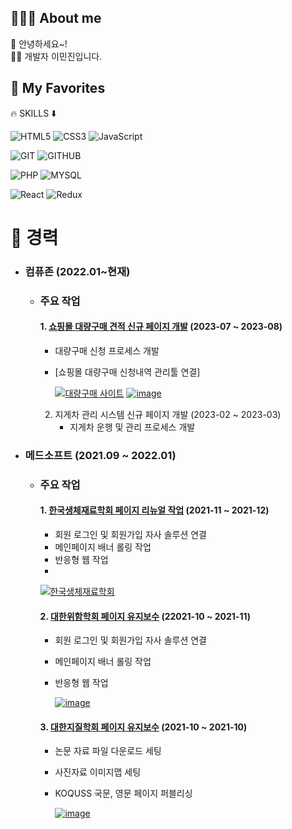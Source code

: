 ## 🙋🏻‍♂️ About me
🐣 안녕하세요~! <br>
✍🏻 개발자 이민진입니다.  <br>

## 🚀 My Favorites
🔥 SKILLS ⬇️

![HTML5](https://img.shields.io/badge/HTML5-E34F26?style=for-the-badge&logo=html5&logoColor=white)
![CSS3](https://img.shields.io/badge/CSS3-1572B6?style=for-the-badge&logo=css3)
![JavaScript](https://img.shields.io/badge/JavaScript-F7DF1E?style=for-the-badge&logo=javascript&logoColor=white)

![GIT](https://img.shields.io/badge/git-F05032?style=for-the-badge&logo=git&logoColor=white)
![GITHUB](https://img.shields.io/badge/github-181717?style=for-the-badge&logo=github&logoColor=white)

![PHP](https://img.shields.io/badge/PHP-777BB4?style=for-the-badge&logo=PHP&logoColor=white)
![MYSQL](https://img.shields.io/badge/mysql-4479A1?style=for-the-badge&logo=mysql&logoColor=white)

![React](https://img.shields.io/badge/React-61DAFB?style=for-the-badge&logo=react&logoColor=white)
![Redux](https://img.shields.io/badge/Redux-764ABC?style=for-the-badge&logo=redux&logoColor=white)







# 📌 경력
  - ### 컴퓨존 (2022.01~현재)
    - ### 주요 작업
         ####  1. [쇼핑몰 대량구매 견적 신규 페이지 개발](https://www.compuzone.co.kr/cscenter/bulk_purchase.htm) (2023-07 ~ 2023-08)
        - 대량구매 신청 프로세스 개발
        - [쇼핑몰 대량구매 신청내역 관리툴 연결]
            
            [![대량구매 사이트](https://github.com/oidolee/oidolee/assets/85022962/5b2ae972-6618-44e8-9dda-e4b387fed164)](https://www.compuzone.co.kr/cscenter/bulk_purchase.htm)
            [![image](https://github.com/oidolee/oidolee/assets/85022962/f9761d40-09a5-4fa2-ac33-c792b04af325)](https://www.compuzone.co.kr/cscenter/bulk_purchase.htm)



        2. 지게차 관리 시스템 신규 페이지 개발 (2023-02 ~ 2023-03)
            - 지게차 운행 및 관리 프로세스 개발


   - ### 메드소프트 (2021.09 ~ 2022.01)  
        - ### 주요 작업
            #### 1. [한국생체재료학회 페이지 리뉴얼 작업](https://www.ksbm.or.kr/html/) (2021-11 ~ 2021-12)
            - 회원 로그인 및 회원가입 자사 솔루션 연결
            - 메인페이지 배너 롤링 작업
            - 반응형 웹 작업
            - 
             [![한국생체재료학회](https://github.com/oidolee/oidolee/assets/85022962/05d36e89-23ec-48a4-a34d-e5d886789cef)](https://www.ksbm.or.kr/html/)


            #### 2. [대한위함학회 페이지 유지보수](https://www.gskorea.or.kr/html/) (22021-10 ~ 2021-11)
            - 회원 로그인 및 회원가입 자사 솔루션 연결
            - 메인페이지 배너 롤링 작업
            - 반응형 웹 작업
         
              [![image](https://github.com/oidolee/oidolee/assets/85022962/1a12ae27-2978-4f22-b95d-9550a24ff94d)](https://www.gskorea.or.kr/html/)


            #### 3. [대한지질학회 페이지 유지보수](https://www.gskorea.or.kr/html/) (2021-10 ~ 2021-10)
            - 논문 자료 파일 다운로드 세팅
            - 사진자료 이미지맵 세팅
            - KOQUSS 국문, 영문 페이지 퍼블리싱

              [![image](https://github.com/oidolee/oidolee/assets/85022962/726627e2-c899-4802-8955-2760d499cb4b)](https://www.gskorea.or.kr/html/)

        
            
